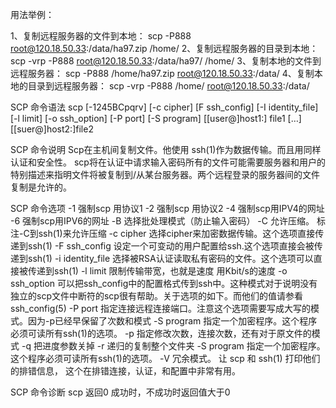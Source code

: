 用法举例：

1、复制远程服务器的文件到本地：
scp -P888 root@120.18.50.33:/data/ha97.zip /home/
2、复制远程服务器的目录到本地：
scp -vrp -P888 root@120.18.50.33:/data/ha97/ /home/
3、复制本地的文件到远程服务器：
scp -P888 /home/ha97.zip root@120.18.50.33:/data/
4、复制本地的目录到远程服务器：
scp -vrp -P888 /home/ root@120.18.50.33:/data/

SCP 命令语法
scp [-1245BCpqrv] [-c cipher] [F ssh_config] [-I identity_file] [-l limit] [-o ssh_option] [-P port] [-S program] [[user@]host1:] file1 […] [[suer@]host2:]file2

SCP 命令说明
Scp在主机间复制文件。他使用 ssh(1)作为数据传输。而且用同样认证和安全性。 scp将在认证中请求输入密码所有的文件可能需要服务器和用户的特别描述来指明文件将被复制到/从某台服务器。两个远程登录的服务器间的文件复制是允许的。

SCP 命令选项
-1 强制scp 用协议1
-2 强制scp 用协议2
-4 强制scp用IPV4的网址
-6 强制scp用IPV6的网址
-B 选择批处理模式（防止输入密码）
-C 允许压缩。 标注-C到ssh(1)来允许压缩
-c cipher
选择cipher来加密数据传输。这个选项直接传递到ssh(1)
-F ssh_config
设定一个可变动的用户配置给ssh.这个选项直接会被传递到ssh(1)
-i identity_file
选择被RSA认证读取私有密码的文件。这个选项可以直接被传递到ssh(1)
-l limit
限制传输带宽，也就是速度 用Kbit/s的速度
-o ssh_option
可以把ssh_config中的配置格式传到ssh中。这种模式对于说明没有独立的scp文件中断符的scp很有帮助。关于选项的如下。而他们的值请参看ssh_config(5)
-P port
指定连接远程连接端口。注意这个选项需要写成大写的模式。因为-p已经早保留了次数和模式
-S program
指定一个加密程序。这个程序必须可读所有ssh(1)的选项。
-p 指定修改次数，连接次数，还有对于原文件的模式
-q 把进度参数关掉
-r 递归的复制整个文件夹
-S program
指定一个加密程序。这个程序必须可读所有ssh(1)的选项。
-V 冗余模式。 让 scp 和 ssh(1) 打印他们的排错信息， 这个在排错连接，认证，和配置中非常有用。

SCP 命令诊断
scp 返回0 成功时，不成功时返回值大于0

